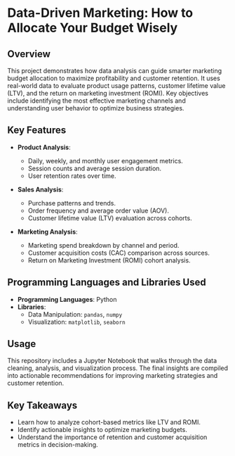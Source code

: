 # Data-Driven Marketing: How to Allocate Your Budget Wisely

## Overview

This project demonstrates how data analysis can guide smarter marketing budget allocation to maximize profitability and customer retention. It uses real-world data to evaluate product usage patterns, customer lifetime value (LTV), and the return on marketing investment (ROMI). Key objectives include identifying the most effective marketing channels and understanding user behavior to optimize business strategies.

## Key Features

- **Product Analysis**:
  - Daily, weekly, and monthly user engagement metrics.
  - Session counts and average session duration.
  - User retention rates over time.

- **Sales Analysis**:
  - Purchase patterns and trends.
  - Order frequency and average order value (AOV).
  - Customer lifetime value (LTV) evaluation across cohorts.

- **Marketing Analysis**:
  - Marketing spend breakdown by channel and period.
  - Customer acquisition costs (CAC) comparison across sources.
  - Return on Marketing Investment (ROMI) cohort analysis.

## Programming Languages and Libraries Used

- **Programming Languages**: Python
- **Libraries**:
  - Data Manipulation: `pandas`, `numpy`
  - Visualization: `matplotlib`, `seaborn`

## Usage

This repository includes a Jupyter Notebook that walks through the data cleaning, analysis, and visualization process. The final insights are compiled into actionable recommendations for improving marketing strategies and customer retention.

## Key Takeaways

- Learn how to analyze cohort-based metrics like LTV and ROMI.
- Identify actionable insights to optimize marketing budgets.
- Understand the importance of retention and customer acquisition metrics in decision-making.
